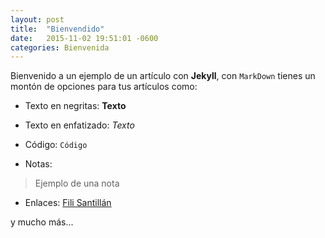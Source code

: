 ```yaml
---
layout: post
title:  "Bienvendido"
date:   2015-11-02 19:51:01 -0600
categories: Bienvenida
---
```


Bienvenido a un ejemplo de un artículo con **Jekyll**, con `MarkDown` tienes un montón de opciones para tus artículos como:

* Texto en negritas: **Texto**

* Texto en enfatizado: *Texto*

* Código: `Código`

* Notas: 
>Ejemplo de una nota

* Enlaces:
	[Fili Santillán](http://filisantillan.com/)

y mucho más...